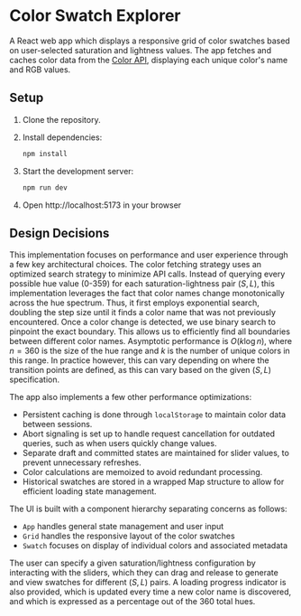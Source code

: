 # Color Swatch Explorer

A React web app which displays a responsive grid of color swatches based on user-selected saturation and lightness values. The app fetches and caches color data from the [Color API](https://www.thecolorapi.com/), displaying each unique color's name and RGB values.

## Setup

1. Clone the repository.
2. Install dependencies:
   ```bash
   npm install
   ```

3. Start the development server:
   ```bash
   npm run dev
   ```
4. Open http://localhost:5173 in your browser

## Design Decisions

This implementation focuses on performance and user experience through a few key architectural choices. The color fetching strategy uses an optimized search strategy to minimize API calls. Instead of querying every possible hue value (0-359) for each saturation-lightness pair $(S, L)$, this implementation leverages the fact that color names change monotonically across the hue spectrum. Thus, it first employs exponential search, doubling the step size until it finds a color name that was not previously encountered. Once a color change is detected, we use binary search to pinpoint the exact boundary. This allows us to efficiently find all boundaries between different color names. Asymptotic performance is $O(k \log{n})$, where $n = 360$ is the size of the hue range and $k$ is the number of unique colors in this range. In practice however, this can vary depending on where the transition points are defined, as this can vary based on the given $(S, L)$ specification.

The app also implements a few other performance optimizations:

- Persistent caching is done through `localStorage` to maintain color data between sessions.
- Abort signaling is set up to handle request cancellation for outdated queries, such as when users quickly change values.
- Separate draft and committed states are maintained for slider values, to prevent unnecessary refreshes.
- Color calculations are memoized to avoid redundant processing.
- Historical swatches are stored in a wrapped Map structure to allow for efficient loading state management.

The UI is built with a component hierarchy separating concerns as follows:

- `App` handles general state management and user input
- `Grid` handles the responsive layout of the color swatches
- `Swatch` focuses on display of individual colors and associated metadata

The user can specify a given saturation/lightness configuration by interacting with the sliders, which they can drag and release to generate and view swatches for different $(S, L)$ pairs. A loading progress indicator is also provided, which is updated every time a new color name is discovered, and which is expressed as a percentage out of the 360 total hues.
